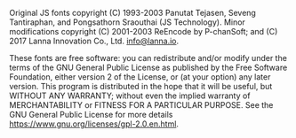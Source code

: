 Original JS fonts copyright (C) 1993-2003 Panutat Tejasen, Seveng Tantiraphan, and Pongsathorn Sraouthai (JS Technology). Minor modifications copyright (C) 2001-2003 ReEncode by P-chanSoft; and (C) 2017 Lanna Innovation Co., Ltd. <info@lanna.io>.

These fonts are free software: you can redistribute and/or modify under the terms of the GNU General Public License as published by the Free Software Foundation, either version 2 of the License, or (at your option) any later version. This program is distributed in the hope that it will be useful, but WITHOUT ANY WARRANTY; without even the implied warranty of MERCHANTABILITY or FITNESS FOR A PARTICULAR PURPOSE.  See the GNU General Public License for more details <https://www.gnu.org/licenses/gpl-2.0.en.html>.

